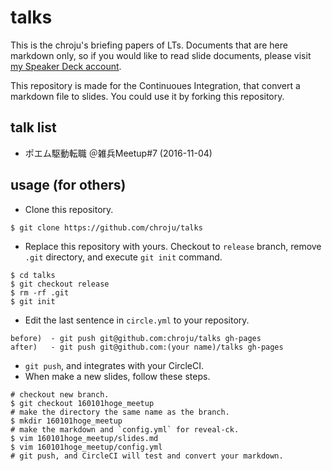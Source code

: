 talks
========

This is the chroju's briefing papers of LTs. Documents that are here markdown only, so if you would like to read slide documents, please visit [my Speaker Deck account](https://speakerdeck.com/chroju).

This repository is made for the Continuoues Integration, that convert a markdown file to slides. You could use it by forking this repository.

talk list
----

* ポエム駆動転職 ＠雑兵Meetup#7 (2016-11-04)

usage (for others)
----

* Clone this repository.
```
$ git clone https://github.com/chroju/talks
```
* Replace this repository with yours. Checkout to `release` branch, remove `.git` directory, and execute `git init` command.
```
$ cd talks
$ git checkout release
$ rm -rf .git
$ git init
```
* Edit the last sentence in `circle.yml` to your repository.
```
before)  - git push git@github.com:chroju/talks gh-pages
after)   - git push git@github.com:(your name)/talks gh-pages
```
* `git push`, and integrates with your CircleCI.
* When make a new slides, follow these steps.
```
# checkout new branch.
$ git checkout 160101hoge_meetup
# make the directory the same name as the branch.
$ mkdir 160101hoge_meetup
# make the markdown and `config.yml` for reveal-ck.
$ vim 160101hoge_meetup/slides.md
$ vim 160101hoge_meetup/config.yml
# git push, and CircleCI will test and convert your markdown.
```
